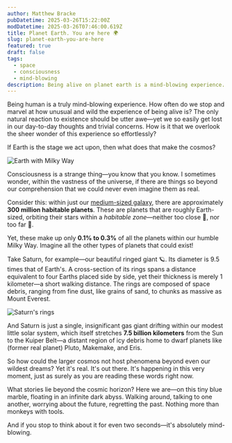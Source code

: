 ```yaml
---
author: Matthew Bracke
pubDatetime: 2025-03-26T15:22:00Z
modDatetime: 2025-03-26T07:46:00.619Z
title: Planet Earth. You are here 🌍
slug: planet-earth-you-are-here
featured: true
draft: false
tags:
  - space
  - consciousness
  - mind-blowing
description: Being alive on planet earth is a mind-blowing experience. What is happening beyond the cosmic horizon?
---
```


Being human is a truly mind-blowing experience. How often do we stop and marvel at how unusual and wild the experience of being alive is? The only natural reaction to existence should be utter awe—yet we so easily get lost in our day-to-day thoughts and trivial concerns. How is it that we overlook the sheer wonder of this experience so effortlessly?

If Earth is the stage we act upon, then what does that make the cosmos?

![Earth with Milky Way](/assets/earth.jpg)

Consciousness is a strange thing—you know that you know.
I sometimes wonder, within the vastness of the universe, if there are things so beyond our comprehension that we could never even imagine them as real.

Consider this: within just our <u>medium-sized galaxy</u>, there are approximately **300 million habitable planets**. These are planets that are roughly Earth-sized, orbiting their stars within a _habitable zone_—neither too close 🥵, nor too far 🥶.

Yet, these make up only **0.1% to 0.3%** of all the planets within our humble Milky Way. Imagine all the other types of planets that could exist!

Take Saturn, for example—our beautiful ringed giant 🪐. Its diameter is 9.5 times that of Earth's. A cross-section of its rings spans a distance equivalent to four Earths placed side by side, yet their thickness is merely 1 kilometer—a short walking distance. The rings are composed of space debris, ranging from fine dust, like grains of sand, to chunks as massive as Mount Everest.

![Saturn's rings](/assets/saturn.jpg)

And Saturn is just a single, insignificant gas giant drifting within our modest little solar system, which itself stretches **7.5 billion kilometers** from the Sun to the Kuiper Belt—a distant region of icy debris home to dwarf planets like (former real planet) Pluto, Makemake, and Eris.

So how could the larger cosmos not host phenomena beyond even our wildest dreams?
Yet it's real. It's out there. It's happening in this very moment, just as surely as you are reading these words right now.

What stories lie beyond the cosmic horizon? Here we are—on this tiny blue marble, floating in an infinite dark abyss. Walking around, talking to one another, worrying about the future, regretting the past. Nothing more than monkeys with tools.

And if you stop to think about it for even two seconds—it's absolutely mind-blowing.
